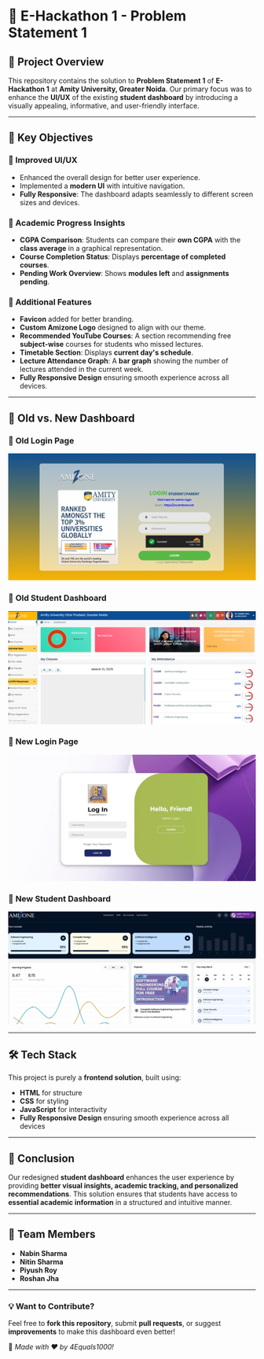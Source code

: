 # 📌 E-Hackathon 1 - Problem Statement 1

## 🚀 Project Overview
This repository contains the solution to **Problem Statement 1** of **E-Hackathon 1** at **Amity University, Greater Noida**. Our primary focus was to enhance the **UI/UX** of the existing **student dashboard** by introducing a visually appealing, informative, and user-friendly interface.

---

## 🎯 Key Objectives
### 🔹 Improved UI/UX
- Enhanced the overall design for better user experience.
- Implemented a **modern UI** with intuitive navigation.
- **Fully Responsive**: The dashboard adapts seamlessly to different screen sizes and devices.

### 🔹 Academic Progress Insights
- **CGPA Comparison**: Students can compare their **own CGPA** with the **class average** in a graphical representation.
- **Course Completion Status**: Displays **percentage of completed courses**.
- **Pending Work Overview**: Shows **modules left** and **assignments pending**.

### 🔹 Additional Features
- **Favicon** added for better branding.
- **Custom Amizone Logo** designed to align with our theme.
- **Recommended YouTube Courses**: A section recommending free **subject-wise** courses for students who missed lectures.
- **Timetable Section**: Displays **current day's schedule**.
- **Lecture Attendance Graph**: A **bar graph** showing the number of lectures attended in the current week.
- **Fully Responsive Design** ensuring smooth experience across all devices.

---

## 🔄 Old vs. New Dashboard

### 📌 **Old Login Page**
![Old Login Page](https://github.com/Nabin-09/pb1_Ehackathon/blob/main/assets/old%20Login%20Page.png)

### 📌 **Old Student Dashboard**
![Old Dashboard](https://github.com/Nabin-09/pb1_Ehackathon/blob/main/assets/old%20dashboard.png)

### 🌟 **New Login Page**
![New Login](https://github.com/Nabin-09/pb1_Ehackathon/blob/main/assets/Screenshot%202025-03-13%20124722.png)

### 🌟 **New Student Dashboard**
![New Dashboard](https://github.com/Nabin-09/pb1_Ehackathon/blob/main/assets/new%20Dashboard.png)


---

## 🛠️ Tech Stack
This project is purely a **frontend solution**, built using:
- **HTML** for structure
- **CSS** for styling
- **JavaScript** for interactivity
- **Fully Responsive Design** ensuring smooth experience across all devices

---

## 📜 Conclusion
Our redesigned **student dashboard** enhances the user experience by providing **better visual insights, academic tracking, and personalized recommendations**. This solution ensures that students have access to **essential academic information** in a structured and intuitive manner.

---

## 👥 Team Members
- **Nabin Sharma**
- **Nitin Sharma**
- **Piyush Roy**
- **Roshan Jha**

---

### 💡 Want to Contribute?
Feel free to **fork this repository**, submit **pull requests**, or suggest **improvements** to make this dashboard even better!

📌 *Made with ❤️ by 4Equals1000!*
